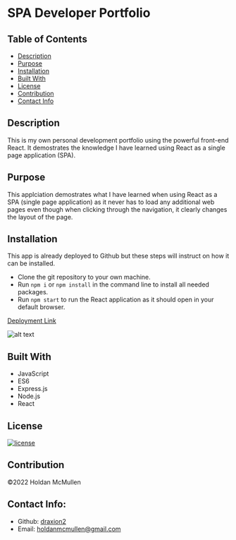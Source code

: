 # SPA Developer Portfolio

## Table of Contents 
- [Description](#description)
- [Purpose](#purpose)
- [Installation](#installation)
- [Built With](#built-with)
- [License](#license)
- [Contribution](#contribution)
- [Contact Info](#contact-info)

## Description

This is my own personal development portfolio using the powerful front-end React. It demostrates the knowledge I have learned using React as a single page application (SPA).

## Purpose

This applciation demostrates what I have learned when using React as a SPA (single page application) as it never has to load any additional web pages even though when clicking through the navigation, it clearly changes the layout of the page.

## Installation

This app is already deployed to Github but these steps will instruct on how it can be installed.

* Clone the git repository to your own machine.
* Run `npm i` or `npm install` in the command line to install all needed packages.
* Run `npm start` to run the React application as it should open in your default browser.

[Deployment Link](https://draxion2.github.io/holdan-dev-portfolio/)

![alt text](https://i.gyazo.com/3308df009048ccff7d2765530a002f8c.jpg)

## Built With

* JavaScript
* ES6
* Express.js
* Node.js
* React

## License

[![license](https://img.shields.io/badge/license-MIT-blue)](https:/shields.io)

## Contribution

©️2022 Holdan McMullen

## Contact Info:
  
- Github: [draxion2](https://github.com/draxion2)
- Email: holdanmcmullen@gmail.com
